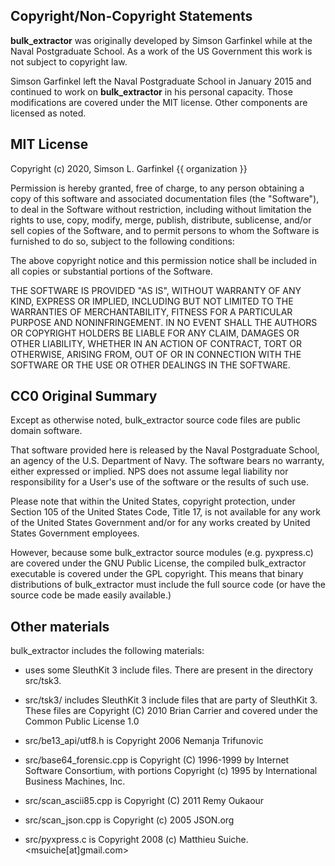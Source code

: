 ## Copyright/Non-Copyright Statements

**bulk_extractor** was originally developed by Simson Garfinkel while at
the Naval Postgraduate School. As a work of the US Government this
work is not subject to copyright law.

Simson Garfinkel left the Naval Postgraduate School in January 2015
and continued to work on **bulk_extractor** in his personal
capacity. Those modifications are covered under the MIT license. Other
components are licensed as noted.

## MIT License

Copyright (c) 2020, Simson L. Garfinkel {{ organization }}

Permission is hereby granted, free of charge, to any person obtaining a copy
of this software and associated documentation files (the "Software"), to deal
in the Software without restriction, including without limitation the rights
to use, copy, modify, merge, publish, distribute, sublicense, and/or sell
copies of the Software, and to permit persons to whom the Software is
furnished to do so, subject to the following conditions:

The above copyright notice and this permission notice shall be included in all
copies or substantial portions of the Software.

THE SOFTWARE IS PROVIDED "AS IS", WITHOUT WARRANTY OF ANY KIND,
EXPRESS OR IMPLIED, INCLUDING BUT NOT LIMITED TO THE WARRANTIES OF
MERCHANTABILITY, FITNESS FOR A PARTICULAR PURPOSE AND NONINFRINGEMENT.
IN NO EVENT SHALL THE AUTHORS OR COPYRIGHT HOLDERS BE LIABLE FOR ANY CLAIM,
DAMAGES OR OTHER LIABILITY, WHETHER IN AN ACTION OF CONTRACT, TORT OR
OTHERWISE, ARISING FROM, OUT OF OR IN CONNECTION WITH THE SOFTWARE OR THE USE
OR OTHER DEALINGS IN THE SOFTWARE.

## CC0 Original Summary

Except as otherwise noted, bulk_extractor source code files are public domain
software. 

That software provided here is released by the Naval Postgraduate
School, an agency of the U.S. Department of Navy.  The software bears
no warranty, either expressed or implied. NPS does not assume legal
liability nor responsibility for a User's use of the software or the
results of such use.

Please note that within the United States, copyright protection, under
Section 105 of the United States Code, Title 17, is not available for
any work of the United States Government and/or for any works created
by United States Government employees. 

However, because some bulk_extractor source modules (e.g. pyxpress.c)
are covered under the GNU Public License, the compiled bulk_extractor
executable is covered under the GPL copyright. This means that binary
distributions of bulk_extractor must include the full source code (or
have the source code be made easily available.)

## Other materials

bulk_extractor includes the following materials:

* uses some SleuthKit 3 include files. There are present
in the directory src/tsk3. 

* src/tsk3/ includes SleuthKit 3 include files that are party of
SleuthKit 3. These files are  Copyright (C) 2010 Brian Carrier and covered under
the Common Public License 1.0

* src/be13_api/utf8.h is Copyright 2006 Nemanja Trifunovic

* src/base64_forensic.cpp is Copyright (C) 1996-1999 by Internet Software Consortium, with
 portions Copyright (c) 1995 by International Business Machines, Inc.

* src/scan_ascii85.cpp is  Copyright (C) 2011 Remy Oukaour

* src/scan_json.cpp is Copyright (c) 2005 JSON.org

* src/pyxpress.c is Copyright 2008 (c) Matthieu Suiche. <msuiche[at]gmail.com> 

